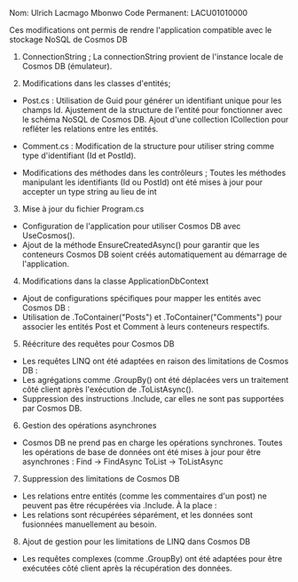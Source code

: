 Nom: Ulrich Lacmago Mbonwo
Code Permanent: LACU01010000

Ces modifications ont permis de rendre l'application compatible avec le stockage NoSQL de Cosmos DB

1. ConnectionString ;
La connectionString provient de l'instance locale de Cosmos DB (émulateur).

2. Modifications dans les classes d'entités;
- Post.cs :
Utilisation de Guid pour générer un identifiant unique pour les champs Id.
Ajustement de la structure de l'entité pour fonctionner avec le schéma NoSQL de Cosmos DB.
Ajout d'une collection ICollection<Comment> pour refléter les relations entre les entités.
- Comment.cs :
Modification de la structure pour utiliser string comme type d'identifiant (Id et PostId).

- Modifications des méthodes dans les contrôleurs ;
Toutes les méthodes manipulant les identifiants (Id ou PostId) ont été mises à jour pour accepter un type string au lieu de int

3. Mise à jour du fichier Program.cs
- Configuration de l'application pour utiliser Cosmos DB avec UseCosmos().
- Ajout de la méthode EnsureCreatedAsync() pour garantir que les conteneurs Cosmos DB soient créés automatiquement au démarrage de l'application.

4. Modifications dans la classe ApplicationDbContext
- Ajout de configurations spécifiques pour mapper les entités avec Cosmos DB :
- Utilisation de .ToContainer("Posts") et .ToContainer("Comments") pour associer les entités Post et Comment à leurs conteneurs respectifs.

5. Réécriture des requêtes pour Cosmos DB
- Les requêtes LINQ ont été adaptées en raison des limitations de Cosmos DB :
- Les agrégations comme .GroupBy() ont été déplacées vers un traitement côté client après l'exécution de .ToListAsync().
- Suppression des instructions .Include, car elles ne sont pas supportées par Cosmos DB.

6. Gestion des opérations asynchrones
- Cosmos DB ne prend pas en charge les opérations synchrones. Toutes les opérations de base de données ont été mises à jour pour être asynchrones :
Find -> FindAsync
ToList -> ToListAsync

7. Suppression des limitations de Cosmos DB
- Les relations entre entités (comme les commentaires d'un post) ne peuvent pas être récupérées via .Include. À la place :
- Les relations sont récupérées séparément, et les données sont fusionnées manuellement au besoin.

8. Ajout de gestion pour les limitations de LINQ dans Cosmos DB
- Les requêtes complexes (comme .GroupBy) ont été adaptées pour être exécutées côté client après la récupération des données.
